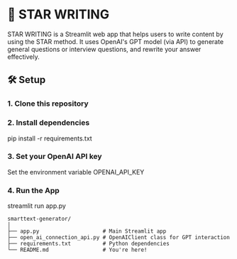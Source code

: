 # 📝 STAR WRITING

STAR WRITING is a Streamlit web app that helps users to write content by using the STAR method.
It uses OpenAI's GPT model (via API) to generate general questions or interview questions, and rewrite your answer effectively.


## 🛠️ Setup

### 1. Clone this repository
### 2. Install dependencies
pip install -r requirements.txt
### 3. Set your OpenAI API key
Set the environment variable OPENAI_API_KEY
### 4. Run the App
streamlit run app.py

```
smarttext-generator/
│
├── app.py                    # Main Streamlit app
├── open_ai_connection_api.py # OpenAIClient class for GPT interaction
├── requirements.txt          # Python dependencies
└── README.md                 # You're here!
```


